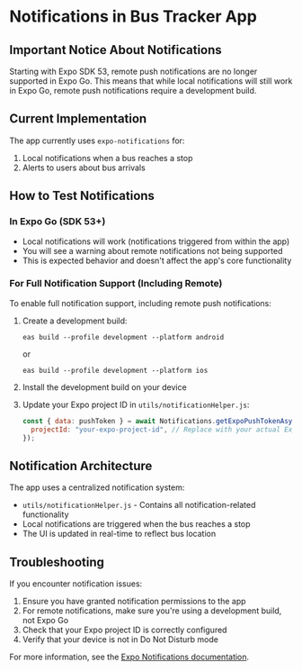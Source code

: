 # Notifications in Bus Tracker App

## Important Notice About Notifications

Starting with Expo SDK 53, remote push notifications are no longer supported in Expo Go. This means that while local notifications will still work in Expo Go, remote push notifications require a development build.

## Current Implementation

The app currently uses `expo-notifications` for:

1. Local notifications when a bus reaches a stop
2. Alerts to users about bus arrivals

## How to Test Notifications

### In Expo Go (SDK 53+)

- Local notifications will work (notifications triggered from within the app)
- You will see a warning about remote notifications not being supported
- This is expected behavior and doesn't affect the app's core functionality

### For Full Notification Support (Including Remote)

To enable full notification support, including remote push notifications:

1. Create a development build:
   ```
   eas build --profile development --platform android
   ```
   or
   ```
   eas build --profile development --platform ios
   ```

2. Install the development build on your device

3. Update your Expo project ID in `utils/notificationHelper.js`:
   ```javascript
   const { data: pushToken } = await Notifications.getExpoPushTokenAsync({
     projectId: "your-expo-project-id", // Replace with your actual Expo project ID
   });
   ```

## Notification Architecture

The app uses a centralized notification system:

- `utils/notificationHelper.js` - Contains all notification-related functionality
- Local notifications are triggered when the bus reaches a stop
- The UI is updated in real-time to reflect bus location

## Troubleshooting

If you encounter notification issues:

1. Ensure you have granted notification permissions to the app
2. For remote notifications, make sure you're using a development build, not Expo Go
3. Check that your Expo project ID is correctly configured
4. Verify that your device is not in Do Not Disturb mode

For more information, see the [Expo Notifications documentation](https://docs.expo.dev/versions/latest/sdk/notifications/).